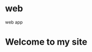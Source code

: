 # web
web app
<doctype html>
  <html>
    <head></head>
    <body>
      <h1>Welcome to my site</h1>
    </body>
  </html>
